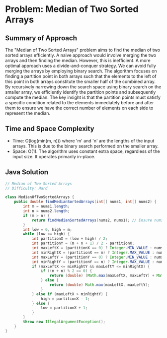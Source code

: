 # Problem: Median of Two Sorted Arrays

## Summary of Approach

The "Median of Two Sorted Arrays" problem aims to find the median of two sorted arrays efficiently.  A naive approach would involve merging the two arrays and then finding the median. However, this is inefficient.  A more optimal approach uses a divide-and-conquer strategy.  We can avoid fully merging the arrays by employing binary search. The algorithm focuses on finding a partition point in both arrays such that the elements to the left of this point in both arrays constitute the smaller half of the combined array.  By recursively narrowing down the search space using binary search on the smaller array, we efficiently identify the partition points and subsequently compute the median.  The key insight is that the partition points must satisfy a specific condition related to the elements immediately before and after them to ensure we have the correct number of elements on each side to represent the median.

## Time and Space Complexity
- Time: O(log(min(m, n))) where 'm' and 'n' are the lengths of the input arrays.  This is due to the binary search performed on the smaller array.
- Space: O(1). The algorithm uses constant extra space, regardless of the input size.  It operates primarily in-place.

## Java Solution
```java
// Median of Two Sorted Arrays
// Difficulty: Hard

class MedianOfTwoSortedArrays {
    public double findMedianSortedArrays(int[] nums1, int[] nums2) {
        int m = nums1.length;
        int n = nums2.length;
        if (m > n) {
            return findMedianSortedArrays(nums2, nums1); // Ensure nums1 is shorter
        }
        int low = 0, high = m;
        while (low <= high) {
            int partitionX = (low + high) / 2;
            int partitionY = (m + n + 1) / 2 - partitionX;
            int maxLeftX = (partitionX == 0) ? Integer.MIN_VALUE : nums1[partitionX - 1];
            int minRightX = (partitionX == m) ? Integer.MAX_VALUE : nums1[partitionX];
            int maxLeftY = (partitionY == 0) ? Integer.MIN_VALUE : nums2[partitionY - 1];
            int minRightY = (partitionY == n) ? Integer.MAX_VALUE : nums2[partitionY];
            if (maxLeftX <= minRightY && maxLeftY <= minRightX) {
                if ((m + n) % 2 == 0) {
                    return (double) (Math.max(maxLeftX, maxLeftY) + Math.min(minRightX, minRightY)) / 2;
                } else {
                    return (double) Math.max(maxLeftX, maxLeftY);
                }
            } else if (maxLeftX > minRightY) {
                high = partitionX - 1;
            } else {
                low = partitionX + 1;
            }
        }
        throw new IllegalArgumentException();
    }
}
```
